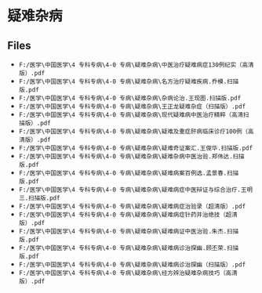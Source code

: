 # 疑难杂病

## Files

- `F:/医学\中国医学\4 专科专病\4-0 专病\疑难杂病\中医治疗疑难病症130例纪实（高清版）.pdf`
- `F:/医学\中国医学\4 专科专病\4-0 专病\疑难杂病\名方治疗疑难疾病.乔模.扫描版.pdf`
- `F:/医学\中国医学\4 专科专病\4-0 专病\疑难杂病\杂病论治.王现图.扫描版.pdf`
- `F:/医学\中国医学\4 专科专病\4-0 专病\疑难杂病\王正龙疑难杂症（扫描版）.pdf`
- `F:/医学\中国医学\4 专科专病\4-0 专病\疑难杂病\现代疑难病中医治疗精粹（高清扫描版）.pdf`
- `F:/医学\中国医学\4 专科专病\4-0 专病\疑难杂病\疑难及重症肝病临床诊疗100例（高清版）.pdf`
- `F:/医学\中国医学\4 专科专病\4-0 专病\疑难杂病\疑难奇证案汇.王俊华.扫描版.pdf`
- `F:/医学\中国医学\4 专科专病\4-0 专病\疑难杂病\疑难杂病中医治验.郑伟达.扫描版.pdf`
- `F:/医学\中国医学\4 专科专病\4-0 专病\疑难杂病\疑难病案百例选.孟景春.扫描版.pdf`
- `F:/医学\中国医学\4 专科专病\4-0 专病\疑难杂病\疑难病症中医辩证与综合治疗.王明三.扫描版.pdf`
- `F:/医学\中国医学\4 专科专病\4-0 专病\疑难杂病\疑难病症治验录（超清版）.pdf`
- `F:/医学\中国医学\4 专科专病\4-0 专病\疑难杂病\疑难病症针药并治绝技（超清版）.pdf`
- `F:/医学\中国医学\4 专科专病\4-0 专病\疑难杂病\疑难病证中医治验.朱杰.扫描版.pdf`
- `F:/医学\中国医学\4 专科专病\4-0 专病\疑难杂病\疑难病诊治探幽.顾丕荣.扫描版.pdf`
- `F:/医学\中国医学\4 专科专病\4-0 专病\疑难杂病\疑难病诊治探幽（扫描版）.pdf`
- `F:/医学\中国医学\4 专科专病\4-0 专病\疑难杂病\经方辨治疑难杂病技巧（高清版）.pdf`
